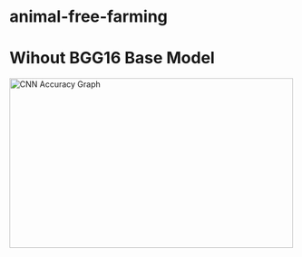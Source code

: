 # animal-free-farming

# Wihout BGG16 Base Model
<img src="https://github.com/Ibrahim99575/search_engine/blob/main/CNN Accuracy.png" alt="CNN Accuracy Graph" width="500" height="300">
